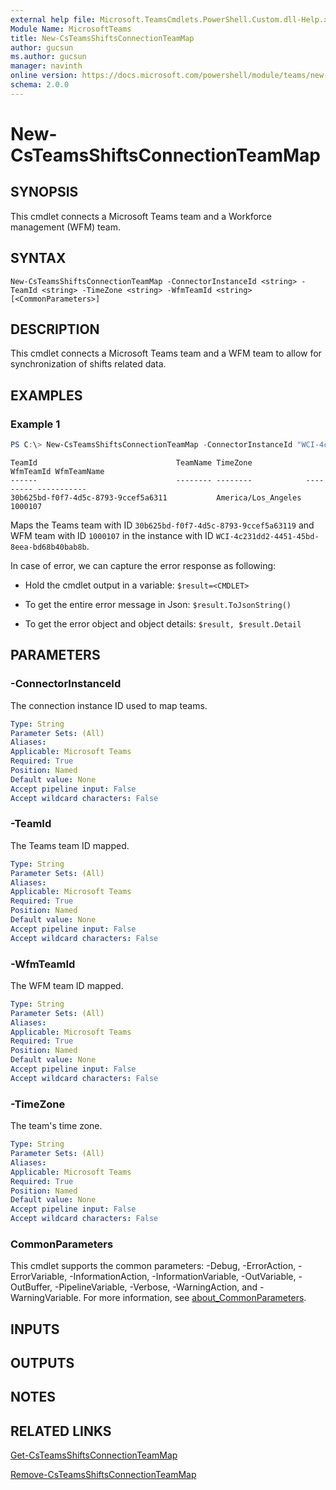 ```yaml
---
external help file: Microsoft.TeamsCmdlets.PowerShell.Custom.dll-Help.xml
Module Name: MicrosoftTeams
title: New-CsTeamsShiftsConnectionTeamMap
author: gucsun
ms.author: gucsun
manager: navinth
online version: https://docs.microsoft.com/powershell/module/teams/new-csteamsshiftsconnectionteammap
schema: 2.0.0
---
```


# New-CsTeamsShiftsConnectionTeamMap

## SYNOPSIS

This cmdlet connects a Microsoft Teams team and a Workforce management (WFM) team.

## SYNTAX

```
New-CsTeamsShiftsConnectionTeamMap -ConnectorInstanceId <string> -TeamId <string> -TimeZone <string> -WfmTeamId <string> [<CommonParameters>]
```

## DESCRIPTION

This cmdlet connects a Microsoft Teams team and a WFM team to allow for synchronization of shifts related data.

## EXAMPLES

### Example 1
```powershell
PS C:\> New-CsTeamsShiftsConnectionTeamMap -ConnectorInstanceId "WCI-4c231dd2-4451-45bd-8eea-bd68b40bab8b" -TeamId 30b625bd-f0f7-4d5c-8793-9ccef5a63119 -TimeZone "America/Los_Angeles" -WfmTeamId "1000107"
```
```output
TeamId                               TeamName TimeZone            WfmTeamId WfmTeamName
------                               -------- --------            --------- -----------
30b625bd-f0f7-4d5c-8793-9ccef5a6311           America/Los_Angeles 1000107
```

Maps the Teams team with ID `30b625bd-f0f7-4d5c-8793-9ccef5a63119` and WFM team with ID `1000107` in the instance with ID `WCI-4c231dd2-4451-45bd-8eea-bd68b40bab8b`.

In case of error, we can capture the error response as following:

* Hold the cmdlet output in a variable: `$result=<CMDLET>`

* To get the entire error message in Json: `$result.ToJsonString()`

* To get the error object and object details: `$result, $result.Detail`

## PARAMETERS

### -ConnectorInstanceId

The connection instance ID used to map teams.

```yaml
Type: String
Parameter Sets: (All)
Aliases:
Applicable: Microsoft Teams
Required: True
Position: Named
Default value: None
Accept pipeline input: False
Accept wildcard characters: False
```

### -TeamId

The Teams team ID mapped.

```yaml
Type: String
Parameter Sets: (All)
Aliases:
Applicable: Microsoft Teams
Required: True
Position: Named
Default value: None
Accept pipeline input: False
Accept wildcard characters: False
```

### -WfmTeamId

The WFM team ID mapped.

```yaml
Type: String
Parameter Sets: (All)
Aliases:
Applicable: Microsoft Teams
Required: True
Position: Named
Default value: None
Accept pipeline input: False
Accept wildcard characters: False
```

### -TimeZone

The team's time zone.

```yaml
Type: String
Parameter Sets: (All)
Aliases:
Applicable: Microsoft Teams
Required: True
Position: Named
Default value: None
Accept pipeline input: False
Accept wildcard characters: False
```

### CommonParameters
This cmdlet supports the common parameters: -Debug, -ErrorAction, -ErrorVariable, -InformationAction, -InformationVariable, -OutVariable, -OutBuffer, -PipelineVariable, -Verbose, -WarningAction, and -WarningVariable. For more information, see [about_CommonParameters](https://go.microsoft.com/fwlink/?LinkID=113216).

## INPUTS

## OUTPUTS

## NOTES

## RELATED LINKS

[Get-CsTeamsShiftsConnectionTeamMap](Get-CsTeamsShiftsConnectionTeamMap.md)

[Remove-CsTeamsShiftsConnectionTeamMap](Remove-CsTeamsShiftsConnectionTeamMap.md)
